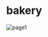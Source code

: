# bakery
![page1](https://user-images.githubusercontent.com/96553085/181838110-3742e218-55e9-4b5d-bd02-398f08e6e7e6.jpg)
